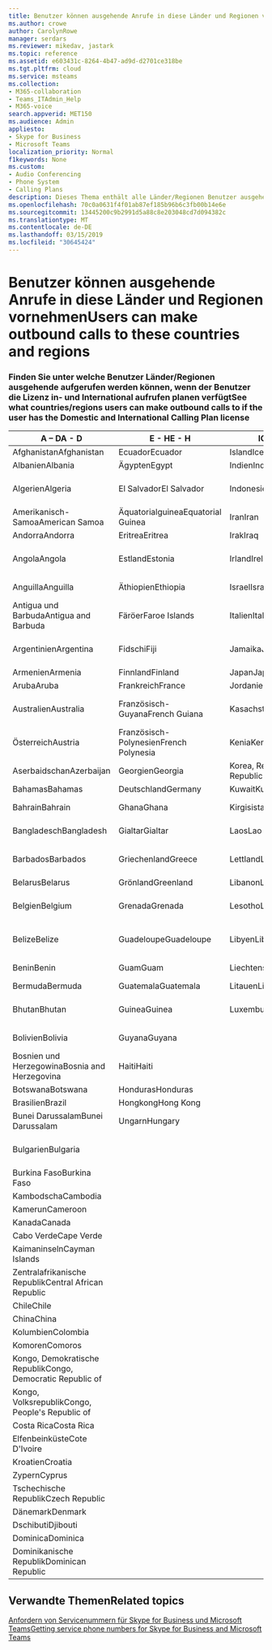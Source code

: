 ```yaml
---
title: Benutzer können ausgehende Anrufe in diese Länder und Regionen vornehmen
ms.author: crowe
author: CarolynRowe
manager: serdars
ms.reviewer: mikedav, jastark
ms.topic: reference
ms.assetid: e603431c-8264-4b47-ad9d-d2701ce318be
ms.tgt.pltfrm: cloud
ms.service: msteams
ms.collection:
- M365-collaboration
- Teams_ITAdmin_Help
- M365-voice
search.appverid: MET150
ms.audience: Admin
appliesto:
- Skype for Business
- Microsoft Teams
localization_priority: Normal
f1keywords: None
ms.custom:
- Audio Conferencing
- Phone System
- Calling Plans
description: Dieses Thema enthält alle Länder/Regionen Benutzer ausgehende Anrufe an tätigen können, wenn sie einen Aufruf von Plan verfügen.
ms.openlocfilehash: 70c0a0631f4f01ab87ef185b96b6c3fb00b14e6e
ms.sourcegitcommit: 13445200c9b2991d5a88c8e203048cd7d094382c
ms.translationtype: MT
ms.contentlocale: de-DE
ms.lasthandoff: 03/15/2019
ms.locfileid: "30645424"
---
```

# <a name="users-can-make-outbound-calls-to-these-countries-and-regions"></a><span data-ttu-id="f7857-103">Benutzer können ausgehende Anrufe in diese Länder und Regionen vornehmen</span><span class="sxs-lookup"><span data-stu-id="f7857-103">Users can make outbound calls to these countries and regions</span></span>

### <a name="see-what-countriesregions-users-can-make-outbound-calls-to-if-the-user-has-the-domestic-and-international-calling-plan-license"></a><span data-ttu-id="f7857-104">Finden Sie unter welche Benutzer Länder/Regionen ausgehende aufgerufen werden können, wenn der Benutzer die Lizenz in- und International aufrufen planen verfügt</span><span class="sxs-lookup"><span data-stu-id="f7857-104">See what countries/regions users can make outbound calls to if the user has the Domestic and International Calling Plan license</span></span>

|<span data-ttu-id="f7857-105">**A – D**</span><span class="sxs-lookup"><span data-stu-id="f7857-105">**A - D**</span></span>| <span data-ttu-id="f7857-106">**E - H**</span><span class="sxs-lookup"><span data-stu-id="f7857-106">**E - H**</span></span>|<span data-ttu-id="f7857-107">**ICH - L**</span><span class="sxs-lookup"><span data-stu-id="f7857-107">**I - L**</span></span>|<span data-ttu-id="f7857-108">**M - O**</span><span class="sxs-lookup"><span data-stu-id="f7857-108">**M - O**</span></span>|<span data-ttu-id="f7857-109">**P - S**</span><span class="sxs-lookup"><span data-stu-id="f7857-109">**P - S**</span></span>|<span data-ttu-id="f7857-110">**T - Z**</span><span class="sxs-lookup"><span data-stu-id="f7857-110">**T - Z**</span></span>|
---|---|---|---|---|---|
|<span data-ttu-id="f7857-111">Afghanistan</span><span class="sxs-lookup"><span data-stu-id="f7857-111">Afghanistan</span></span>|<span data-ttu-id="f7857-112">Ecuador</span><span class="sxs-lookup"><span data-stu-id="f7857-112">Ecuador</span></span> |<span data-ttu-id="f7857-113">Island</span><span class="sxs-lookup"><span data-stu-id="f7857-113">Iceland</span></span> |<span data-ttu-id="f7857-114">Macau</span><span class="sxs-lookup"><span data-stu-id="f7857-114">Macau</span></span> |<span data-ttu-id="f7857-115">Pakistan</span><span class="sxs-lookup"><span data-stu-id="f7857-115">Pakistan</span></span> |<span data-ttu-id="f7857-116">Taiwan</span><span class="sxs-lookup"><span data-stu-id="f7857-116">Taiwan</span></span>   |
|<span data-ttu-id="f7857-117">Albanien</span><span class="sxs-lookup"><span data-stu-id="f7857-117">Albania</span></span>|<span data-ttu-id="f7857-118">Ägypten</span><span class="sxs-lookup"><span data-stu-id="f7857-118">Egypt</span></span> |<span data-ttu-id="f7857-119">Indien</span><span class="sxs-lookup"><span data-stu-id="f7857-119">India</span></span> |<span data-ttu-id="f7857-120">Mazedonien</span><span class="sxs-lookup"><span data-stu-id="f7857-120">Macedonia</span></span> |<span data-ttu-id="f7857-121">Palau</span><span class="sxs-lookup"><span data-stu-id="f7857-121">Palau</span></span> |<span data-ttu-id="f7857-122">Tadschikistan</span><span class="sxs-lookup"><span data-stu-id="f7857-122">Tajikistan</span></span>   |
|<span data-ttu-id="f7857-123">Algerien</span><span class="sxs-lookup"><span data-stu-id="f7857-123">Algeria</span></span>|<span data-ttu-id="f7857-124">El Salvador</span><span class="sxs-lookup"><span data-stu-id="f7857-124">El Salvador</span></span> |<span data-ttu-id="f7857-125">Indonesien</span><span class="sxs-lookup"><span data-stu-id="f7857-125">Indonesia</span></span> |<span data-ttu-id="f7857-126">Malawi</span><span class="sxs-lookup"><span data-stu-id="f7857-126">Malawi</span></span> |<span data-ttu-id="f7857-127">Palästinensische Autonomiebehörde</span><span class="sxs-lookup"><span data-stu-id="f7857-127">Palestinian Authority</span></span> |<span data-ttu-id="f7857-128">Tansania, Vereinigte Republik</span><span class="sxs-lookup"><span data-stu-id="f7857-128">Tanzania, United Republic of</span></span>  |
|<span data-ttu-id="f7857-129">Amerikanisch-Samoa</span><span class="sxs-lookup"><span data-stu-id="f7857-129">American Samoa</span></span>|<span data-ttu-id="f7857-130">Äquatorialguinea</span><span class="sxs-lookup"><span data-stu-id="f7857-130">Equatorial Guinea</span></span> |<span data-ttu-id="f7857-131">Iran</span><span class="sxs-lookup"><span data-stu-id="f7857-131">Iran</span></span> |<span data-ttu-id="f7857-132">Malaysia</span><span class="sxs-lookup"><span data-stu-id="f7857-132">Malaysia</span></span> |<span data-ttu-id="f7857-133">Panama</span><span class="sxs-lookup"><span data-stu-id="f7857-133">Panama</span></span> | <span data-ttu-id="f7857-134">Thailand</span><span class="sxs-lookup"><span data-stu-id="f7857-134">Thailand</span></span>   |
|<span data-ttu-id="f7857-135">Andorra</span><span class="sxs-lookup"><span data-stu-id="f7857-135">Andorra</span></span> |<span data-ttu-id="f7857-136">Eritrea</span><span class="sxs-lookup"><span data-stu-id="f7857-136">Eritrea</span></span> |<span data-ttu-id="f7857-137">Irak</span><span class="sxs-lookup"><span data-stu-id="f7857-137">Iraq</span></span> |<span data-ttu-id="f7857-138">Mali</span><span class="sxs-lookup"><span data-stu-id="f7857-138">Mali</span></span> |<span data-ttu-id="f7857-139">Paraguay</span><span class="sxs-lookup"><span data-stu-id="f7857-139">Paraguay</span></span> |<span data-ttu-id="f7857-140">Togo</span><span class="sxs-lookup"><span data-stu-id="f7857-140">Togo</span></span>   |
|<span data-ttu-id="f7857-141">Angola</span><span class="sxs-lookup"><span data-stu-id="f7857-141">Angola</span></span> |<span data-ttu-id="f7857-142">Estland</span><span class="sxs-lookup"><span data-stu-id="f7857-142">Estonia</span></span> |<span data-ttu-id="f7857-143">Irland</span><span class="sxs-lookup"><span data-stu-id="f7857-143">Ireland</span></span> |<span data-ttu-id="f7857-144">Malta</span><span class="sxs-lookup"><span data-stu-id="f7857-144">Malta</span></span> |<span data-ttu-id="f7857-145">Peru</span><span class="sxs-lookup"><span data-stu-id="f7857-145">Peru</span></span> | <span data-ttu-id="f7857-146">Trinidad und Tobago</span><span class="sxs-lookup"><span data-stu-id="f7857-146">Trinidad and Tobago</span></span>  |
|<span data-ttu-id="f7857-147">Anguilla</span><span class="sxs-lookup"><span data-stu-id="f7857-147">Anguilla</span></span> |<span data-ttu-id="f7857-148">Äthiopien</span><span class="sxs-lookup"><span data-stu-id="f7857-148">Ethiopia</span></span> |<span data-ttu-id="f7857-149">Israel</span><span class="sxs-lookup"><span data-stu-id="f7857-149">Israel</span></span> |<span data-ttu-id="f7857-150">Marshall-Inseln</span><span class="sxs-lookup"><span data-stu-id="f7857-150">Marshall Islands</span></span> | <span data-ttu-id="f7857-151">Philippinen</span><span class="sxs-lookup"><span data-stu-id="f7857-151">Philippines</span></span> | <span data-ttu-id="f7857-152">Türkei</span><span class="sxs-lookup"><span data-stu-id="f7857-152">Turkey</span></span> |
|<span data-ttu-id="f7857-153">Antigua und Barbuda</span><span class="sxs-lookup"><span data-stu-id="f7857-153">Antigua and Barbuda</span></span> | <span data-ttu-id="f7857-154">Färöer</span><span class="sxs-lookup"><span data-stu-id="f7857-154">Faroe Islands</span></span> |<span data-ttu-id="f7857-155">Italien</span><span class="sxs-lookup"><span data-stu-id="f7857-155">Italy</span></span> |<span data-ttu-id="f7857-156">Martinique</span><span class="sxs-lookup"><span data-stu-id="f7857-156">Martinique</span></span> |<span data-ttu-id="f7857-157">Polen</span><span class="sxs-lookup"><span data-stu-id="f7857-157">Poland</span></span> |<span data-ttu-id="f7857-158">Turkmenistan</span><span class="sxs-lookup"><span data-stu-id="f7857-158">Turkmenistan</span></span> |
|<span data-ttu-id="f7857-159">Argentinien</span><span class="sxs-lookup"><span data-stu-id="f7857-159">Argentina</span></span>|<span data-ttu-id="f7857-160">Fidschi</span><span class="sxs-lookup"><span data-stu-id="f7857-160">Fiji</span></span> |<span data-ttu-id="f7857-161">Jamaika</span><span class="sxs-lookup"><span data-stu-id="f7857-161">Jamaica</span></span> |<span data-ttu-id="f7857-162">Mauritius</span><span class="sxs-lookup"><span data-stu-id="f7857-162">Mauritius</span></span> |<span data-ttu-id="f7857-163">Portugal</span><span class="sxs-lookup"><span data-stu-id="f7857-163">Portugal</span></span> |<span data-ttu-id="f7857-164">Turks- und Caicosinseln</span><span class="sxs-lookup"><span data-stu-id="f7857-164">Turks and Caicos</span></span>   |
|<span data-ttu-id="f7857-165">Armenien</span><span class="sxs-lookup"><span data-stu-id="f7857-165">Armenia</span></span> |<span data-ttu-id="f7857-166">Finnland</span><span class="sxs-lookup"><span data-stu-id="f7857-166">Finland</span></span> |<span data-ttu-id="f7857-167">Japan</span><span class="sxs-lookup"><span data-stu-id="f7857-167">Japan</span></span> |<span data-ttu-id="f7857-168">Mayotte</span><span class="sxs-lookup"><span data-stu-id="f7857-168">Mayotte</span></span> | <span data-ttu-id="f7857-169">Puerto Rico</span><span class="sxs-lookup"><span data-stu-id="f7857-169">Puerto Rico</span></span> |<span data-ttu-id="f7857-170">Uganda</span><span class="sxs-lookup"><span data-stu-id="f7857-170">Uganda</span></span>  |
|<span data-ttu-id="f7857-171">Aruba</span><span class="sxs-lookup"><span data-stu-id="f7857-171">Aruba</span></span> |<span data-ttu-id="f7857-172">Frankreich</span><span class="sxs-lookup"><span data-stu-id="f7857-172">France</span></span> |<span data-ttu-id="f7857-173">Jordanien</span><span class="sxs-lookup"><span data-stu-id="f7857-173">Jordan</span></span> |<span data-ttu-id="f7857-174">Mexiko</span><span class="sxs-lookup"><span data-stu-id="f7857-174">Mexico</span></span> |<span data-ttu-id="f7857-175">Katar</span><span class="sxs-lookup"><span data-stu-id="f7857-175">Qatar</span></span> | <span data-ttu-id="f7857-176">Ukraine</span><span class="sxs-lookup"><span data-stu-id="f7857-176">Ukraine</span></span>   |
|<span data-ttu-id="f7857-177">Australien</span><span class="sxs-lookup"><span data-stu-id="f7857-177">Australia</span></span> |<span data-ttu-id="f7857-178">Französisch-Guyana</span><span class="sxs-lookup"><span data-stu-id="f7857-178">French Guiana</span></span> |<span data-ttu-id="f7857-179">Kasachstan</span><span class="sxs-lookup"><span data-stu-id="f7857-179">Kazakhstan</span></span> |<span data-ttu-id="f7857-180">Mikronesien</span><span class="sxs-lookup"><span data-stu-id="f7857-180">Micronesia</span></span> |<span data-ttu-id="f7857-181">Réunion</span><span class="sxs-lookup"><span data-stu-id="f7857-181">Reunion</span></span> |<span data-ttu-id="f7857-182">Vereinigte Arabische Emirate (VAE)</span><span class="sxs-lookup"><span data-stu-id="f7857-182">United Arab Emirates (U.A.E)</span></span>  |
|<span data-ttu-id="f7857-183">Österreich</span><span class="sxs-lookup"><span data-stu-id="f7857-183">Austria</span></span> |<span data-ttu-id="f7857-184">Französisch-Polynesien</span><span class="sxs-lookup"><span data-stu-id="f7857-184">French Polynesia</span></span> |<span data-ttu-id="f7857-185">Kenia</span><span class="sxs-lookup"><span data-stu-id="f7857-185">Kenya</span></span> |<span data-ttu-id="f7857-186">Moldau, Republik</span><span class="sxs-lookup"><span data-stu-id="f7857-186">Moldova, Republic of</span></span> |<span data-ttu-id="f7857-187">Rumänien</span><span class="sxs-lookup"><span data-stu-id="f7857-187">Romania</span></span> |<span data-ttu-id="f7857-188">Vereinigtes Königreich (UK)</span><span class="sxs-lookup"><span data-stu-id="f7857-188">United Kingdom (U.K.)</span></span> |
|<span data-ttu-id="f7857-189">Aserbaidschan</span><span class="sxs-lookup"><span data-stu-id="f7857-189">Azerbaijan</span></span> |<span data-ttu-id="f7857-190">Georgien</span><span class="sxs-lookup"><span data-stu-id="f7857-190">Georgia</span></span> |<span data-ttu-id="f7857-191">Korea, Republik</span><span class="sxs-lookup"><span data-stu-id="f7857-191">Korea, Republic of</span></span> |<span data-ttu-id="f7857-192">Monaco</span><span class="sxs-lookup"><span data-stu-id="f7857-192">Monaco</span></span> | <span data-ttu-id="f7857-193">Russische Föderation</span><span class="sxs-lookup"><span data-stu-id="f7857-193">Russian Federation</span></span> |<span data-ttu-id="f7857-194">USA</span><span class="sxs-lookup"><span data-stu-id="f7857-194">United States (U.S.)</span></span>  |
|<span data-ttu-id="f7857-195">Bahamas</span><span class="sxs-lookup"><span data-stu-id="f7857-195">Bahamas</span></span> |<span data-ttu-id="f7857-196">Deutschland</span><span class="sxs-lookup"><span data-stu-id="f7857-196">Germany</span></span> |<span data-ttu-id="f7857-197">Kuwait</span><span class="sxs-lookup"><span data-stu-id="f7857-197">Kuwait</span></span> |<span data-ttu-id="f7857-198">Mongolei</span><span class="sxs-lookup"><span data-stu-id="f7857-198">Mongolia</span></span> |<span data-ttu-id="f7857-199">Ruanda</span><span class="sxs-lookup"><span data-stu-id="f7857-199">Rwanda</span></span> | <span data-ttu-id="f7857-200">Uruguay</span><span class="sxs-lookup"><span data-stu-id="f7857-200">Uruguay</span></span> |
|<span data-ttu-id="f7857-201">Bahrain</span><span class="sxs-lookup"><span data-stu-id="f7857-201">Bahrain</span></span> |<span data-ttu-id="f7857-202">Ghana</span><span class="sxs-lookup"><span data-stu-id="f7857-202">Ghana</span></span> |<span data-ttu-id="f7857-203">Kirgisistan</span><span class="sxs-lookup"><span data-stu-id="f7857-203">Kyrgyzstan</span></span> |<span data-ttu-id="f7857-204">Montenegro</span><span class="sxs-lookup"><span data-stu-id="f7857-204">Montenegro</span></span> | <span data-ttu-id="f7857-205">St. Kitts und Nevis</span><span class="sxs-lookup"><span data-stu-id="f7857-205">Saint Kitts and Nevis</span></span> |<span data-ttu-id="f7857-206">Usbekistan</span><span class="sxs-lookup"><span data-stu-id="f7857-206">Uzbekistan</span></span>  |
|<span data-ttu-id="f7857-207">Bangladesch</span><span class="sxs-lookup"><span data-stu-id="f7857-207">Bangladesh</span></span> |<span data-ttu-id="f7857-208">Gialtar</span><span class="sxs-lookup"><span data-stu-id="f7857-208">Gialtar</span></span> |<span data-ttu-id="f7857-209">Laos</span><span class="sxs-lookup"><span data-stu-id="f7857-209">Lao</span></span> |<span data-ttu-id="f7857-210">Montserrat</span><span class="sxs-lookup"><span data-stu-id="f7857-210">Montserrat</span></span> | <span data-ttu-id="f7857-211">St. Lucia</span><span class="sxs-lookup"><span data-stu-id="f7857-211">Saint Lucia</span></span> |<span data-ttu-id="f7857-212">Staat Vatikanstadt</span><span class="sxs-lookup"><span data-stu-id="f7857-212">Vatican City State</span></span>  |
|<span data-ttu-id="f7857-213">Barbados</span><span class="sxs-lookup"><span data-stu-id="f7857-213">Barbados</span></span> |<span data-ttu-id="f7857-214">Griechenland</span><span class="sxs-lookup"><span data-stu-id="f7857-214">Greece</span></span> |<span data-ttu-id="f7857-215">Lettland</span><span class="sxs-lookup"><span data-stu-id="f7857-215">Latvia</span></span> |<span data-ttu-id="f7857-216">Marokko</span><span class="sxs-lookup"><span data-stu-id="f7857-216">Morocco</span></span> |<span data-ttu-id="f7857-217">St. Vicent und die Grenadinen</span><span class="sxs-lookup"><span data-stu-id="f7857-217">Saint Vincent and the Grenadines</span></span> |<span data-ttu-id="f7857-218">Venezuela</span><span class="sxs-lookup"><span data-stu-id="f7857-218">Venezuela</span></span>   |
|<span data-ttu-id="f7857-219">Belarus</span><span class="sxs-lookup"><span data-stu-id="f7857-219">Belarus</span></span> |<span data-ttu-id="f7857-220">Grönland</span><span class="sxs-lookup"><span data-stu-id="f7857-220">Greenland</span></span> |<span data-ttu-id="f7857-221">Libanon</span><span class="sxs-lookup"><span data-stu-id="f7857-221">Lebanon</span></span> |<span data-ttu-id="f7857-222">Mosambik</span><span class="sxs-lookup"><span data-stu-id="f7857-222">Mozambique</span></span> | <span data-ttu-id="f7857-223">San Marino</span><span class="sxs-lookup"><span data-stu-id="f7857-223">San Marino</span></span> |<span data-ttu-id="f7857-224">Vietnam</span><span class="sxs-lookup"><span data-stu-id="f7857-224">Viet Nam</span></span>  |
|<span data-ttu-id="f7857-225">Belgien</span><span class="sxs-lookup"><span data-stu-id="f7857-225">Belgium</span></span> |<span data-ttu-id="f7857-226">Grenada</span><span class="sxs-lookup"><span data-stu-id="f7857-226">Grenada</span></span> |<span data-ttu-id="f7857-227">Lesotho</span><span class="sxs-lookup"><span data-stu-id="f7857-227">Lesotho</span></span> |<span data-ttu-id="f7857-228">Myanmar</span><span class="sxs-lookup"><span data-stu-id="f7857-228">Myanmar</span></span> | <span data-ttu-id="f7857-229">Saudi Arabia (المملكة العربية السعودية)</span><span class="sxs-lookup"><span data-stu-id="f7857-229">Saudi Arabia</span></span> | <span data-ttu-id="f7857-230">Jungerninseln (Britisch)</span><span class="sxs-lookup"><span data-stu-id="f7857-230">Virgin Islands (British)</span></span> |
|<span data-ttu-id="f7857-231">Belize</span><span class="sxs-lookup"><span data-stu-id="f7857-231">Belize</span></span> |<span data-ttu-id="f7857-232">Guadeloupe</span><span class="sxs-lookup"><span data-stu-id="f7857-232">Guadeloupe</span></span> |<span data-ttu-id="f7857-233">Libyen</span><span class="sxs-lookup"><span data-stu-id="f7857-233">Libya</span></span> |<span data-ttu-id="f7857-234">Namibia</span><span class="sxs-lookup"><span data-stu-id="f7857-234">Namibia</span></span> |<span data-ttu-id="f7857-235">Senegal</span><span class="sxs-lookup"><span data-stu-id="f7857-235">Senegal</span></span> | <span data-ttu-id="f7857-236">Jungerninseln (Amerikanisch)</span><span class="sxs-lookup"><span data-stu-id="f7857-236">Virgin Islands (U.S.)</span></span>  |
|<span data-ttu-id="f7857-237">Benin</span><span class="sxs-lookup"><span data-stu-id="f7857-237">Benin</span></span> |<span data-ttu-id="f7857-238">Guam</span><span class="sxs-lookup"><span data-stu-id="f7857-238">Guam</span></span> |<span data-ttu-id="f7857-239">Liechtenstein</span><span class="sxs-lookup"><span data-stu-id="f7857-239">Liechtenstein</span></span> |<span data-ttu-id="f7857-240">Nepal</span><span class="sxs-lookup"><span data-stu-id="f7857-240">Nepal</span></span> | <span data-ttu-id="f7857-241">Serbien</span><span class="sxs-lookup"><span data-stu-id="f7857-241">Serbia</span></span> | <span data-ttu-id="f7857-242">Wallis und Futuna</span><span class="sxs-lookup"><span data-stu-id="f7857-242">Wallis and Futuna Islands</span></span>  |
|<span data-ttu-id="f7857-243">Bermuda</span><span class="sxs-lookup"><span data-stu-id="f7857-243">Bermuda</span></span> |<span data-ttu-id="f7857-244">Guatemala</span><span class="sxs-lookup"><span data-stu-id="f7857-244">Guatemala</span></span> |<span data-ttu-id="f7857-245">Litauen</span><span class="sxs-lookup"><span data-stu-id="f7857-245">Lithuania</span></span> |<span data-ttu-id="f7857-246">Niederlande</span><span class="sxs-lookup"><span data-stu-id="f7857-246">Netherlands</span></span> |<span data-ttu-id="f7857-247">Singapur</span><span class="sxs-lookup"><span data-stu-id="f7857-247">Singapore</span></span> |<span data-ttu-id="f7857-248">Jemen</span><span class="sxs-lookup"><span data-stu-id="f7857-248">Yemen</span></span> |
|<span data-ttu-id="f7857-249">Bhutan</span><span class="sxs-lookup"><span data-stu-id="f7857-249">Bhutan</span></span> |<span data-ttu-id="f7857-250">Guinea</span><span class="sxs-lookup"><span data-stu-id="f7857-250">Guinea</span></span> |<span data-ttu-id="f7857-251">Luxemburg</span><span class="sxs-lookup"><span data-stu-id="f7857-251">Luxembourg</span></span> |<span data-ttu-id="f7857-252">Niederländische Antillen</span><span class="sxs-lookup"><span data-stu-id="f7857-252">Netherlands Antilles</span></span> |<span data-ttu-id="f7857-253">Slowakei</span><span class="sxs-lookup"><span data-stu-id="f7857-253">Slovakia</span></span> |<span data-ttu-id="f7857-254">Sambia</span><span class="sxs-lookup"><span data-stu-id="f7857-254">Zambia</span></span>  |
|<span data-ttu-id="f7857-255">Bolivien</span><span class="sxs-lookup"><span data-stu-id="f7857-255">Bolivia</span></span> |<span data-ttu-id="f7857-256">Guyana</span><span class="sxs-lookup"><span data-stu-id="f7857-256">Guyana</span></span>| |<span data-ttu-id="f7857-257">Neukaledonien</span><span class="sxs-lookup"><span data-stu-id="f7857-257">New Caledonia</span></span> |<span data-ttu-id="f7857-258">Slowenien</span><span class="sxs-lookup"><span data-stu-id="f7857-258">Slovenia</span></span> |<span data-ttu-id="f7857-259">Simbabwe</span><span class="sxs-lookup"><span data-stu-id="f7857-259">Zimbabwe</span></span> |
|<span data-ttu-id="f7857-260">Bosnien und Herzegowina</span><span class="sxs-lookup"><span data-stu-id="f7857-260">Bosnia and Herzegovina</span></span> |<span data-ttu-id="f7857-261">Haiti</span><span class="sxs-lookup"><span data-stu-id="f7857-261">Haiti</span></span> ||<span data-ttu-id="f7857-262">Neuseeland</span><span class="sxs-lookup"><span data-stu-id="f7857-262">New Zealand</span></span> |<span data-ttu-id="f7857-263">Südafrika</span><span class="sxs-lookup"><span data-stu-id="f7857-263">South Africa</span></span> | 
|<span data-ttu-id="f7857-264">Botswana</span><span class="sxs-lookup"><span data-stu-id="f7857-264">Botswana</span></span> |<span data-ttu-id="f7857-265">Honduras</span><span class="sxs-lookup"><span data-stu-id="f7857-265">Honduras</span></span> ||<span data-ttu-id="f7857-266">Nicaragua</span><span class="sxs-lookup"><span data-stu-id="f7857-266">Nicaragua</span></span> |<span data-ttu-id="f7857-267">South Sudan</span><span class="sxs-lookup"><span data-stu-id="f7857-267">South Sudan</span></span> |
|<span data-ttu-id="f7857-268">Brasilien</span><span class="sxs-lookup"><span data-stu-id="f7857-268">Brazil</span></span> |<span data-ttu-id="f7857-269">Hongkong</span><span class="sxs-lookup"><span data-stu-id="f7857-269">Hong Kong</span></span> ||<span data-ttu-id="f7857-270">Niger</span><span class="sxs-lookup"><span data-stu-id="f7857-270">Niger</span></span> |<span data-ttu-id="f7857-271">Spanien</span><span class="sxs-lookup"><span data-stu-id="f7857-271">Spain</span></span> | 
|<span data-ttu-id="f7857-272">Bunei Darussalam</span><span class="sxs-lookup"><span data-stu-id="f7857-272">Bunei Darussalam</span></span> |<span data-ttu-id="f7857-273">Ungarn</span><span class="sxs-lookup"><span data-stu-id="f7857-273">Hungary</span></span> ||<span data-ttu-id="f7857-274">Nigeria</span><span class="sxs-lookup"><span data-stu-id="f7857-274">Nigeria</span></span> |<span data-ttu-id="f7857-275">Sri Lanka</span><span class="sxs-lookup"><span data-stu-id="f7857-275">Sri Lanka</span></span> | 
|<span data-ttu-id="f7857-276">Bulgarien</span><span class="sxs-lookup"><span data-stu-id="f7857-276">Bulgaria</span></span> |||<span data-ttu-id="f7857-277">Nördliche Marianen</span><span class="sxs-lookup"><span data-stu-id="f7857-277">Northern Mariana Islands</span></span> |<span data-ttu-id="f7857-278">Saint-Pierre und Miquelon</span><span class="sxs-lookup"><span data-stu-id="f7857-278">St. Pierre and Miquelon</span></span> |
|<span data-ttu-id="f7857-279">Burkina Faso</span><span class="sxs-lookup"><span data-stu-id="f7857-279">Burkina Faso</span></span> |||<span data-ttu-id="f7857-280">Norwegen</span><span class="sxs-lookup"><span data-stu-id="f7857-280">Norway</span></span> |<span data-ttu-id="f7857-281">Sudan</span><span class="sxs-lookup"><span data-stu-id="f7857-281">Sudan</span></span> |
|<span data-ttu-id="f7857-282">Kambodscha</span><span class="sxs-lookup"><span data-stu-id="f7857-282">Cambodia</span></span> |||<span data-ttu-id="f7857-283">Oman</span><span class="sxs-lookup"><span data-stu-id="f7857-283">Oman</span></span> |<span data-ttu-id="f7857-284">Surinam</span><span class="sxs-lookup"><span data-stu-id="f7857-284">Suriname</span></span> | 
|<span data-ttu-id="f7857-285">Kamerun</span><span class="sxs-lookup"><span data-stu-id="f7857-285">Cameroon</span></span> ||||<span data-ttu-id="f7857-286">Swasiland</span><span class="sxs-lookup"><span data-stu-id="f7857-286">Swaziland</span></span> |
|<span data-ttu-id="f7857-287">Kanada</span><span class="sxs-lookup"><span data-stu-id="f7857-287">Canada</span></span> ||||<span data-ttu-id="f7857-288">Schweden</span><span class="sxs-lookup"><span data-stu-id="f7857-288">Sweden</span></span> | 
|<span data-ttu-id="f7857-289">Cabo Verde</span><span class="sxs-lookup"><span data-stu-id="f7857-289">Cape Verde</span></span> ||||<span data-ttu-id="f7857-290">Schweiz</span><span class="sxs-lookup"><span data-stu-id="f7857-290">Switzerland</span></span> |
|<span data-ttu-id="f7857-291">Kaimaninseln</span><span class="sxs-lookup"><span data-stu-id="f7857-291">Cayman Islands</span></span> ||||<span data-ttu-id="f7857-292">Syrische Arabische Republik</span><span class="sxs-lookup"><span data-stu-id="f7857-292">Syrian Arab Republic</span></span> |
|<span data-ttu-id="f7857-293">Zentralafrikanische Republik</span><span class="sxs-lookup"><span data-stu-id="f7857-293">Central African Republic</span></span> |
|<span data-ttu-id="f7857-294">Chile</span><span class="sxs-lookup"><span data-stu-id="f7857-294">Chile</span></span> |
|<span data-ttu-id="f7857-295">China</span><span class="sxs-lookup"><span data-stu-id="f7857-295">China</span></span> |
|<span data-ttu-id="f7857-296">Kolumbien</span><span class="sxs-lookup"><span data-stu-id="f7857-296">Colombia</span></span> |
|<span data-ttu-id="f7857-297">Komoren</span><span class="sxs-lookup"><span data-stu-id="f7857-297">Comoros</span></span> |
|<span data-ttu-id="f7857-298">Kongo, Demokratische Republik</span><span class="sxs-lookup"><span data-stu-id="f7857-298">Congo, Democratic Republic of</span></span> |
|<span data-ttu-id="f7857-299">Kongo, Volksrepublik</span><span class="sxs-lookup"><span data-stu-id="f7857-299">Congo, People's Republic of</span></span> |
|<span data-ttu-id="f7857-300">Costa Rica</span><span class="sxs-lookup"><span data-stu-id="f7857-300">Costa Rica</span></span> |
|<span data-ttu-id="f7857-301">Elfenbeinküste</span><span class="sxs-lookup"><span data-stu-id="f7857-301">Cote D'Ivoire</span></span> |
|<span data-ttu-id="f7857-302">Kroatien</span><span class="sxs-lookup"><span data-stu-id="f7857-302">Croatia</span></span> |
|<span data-ttu-id="f7857-303">Zypern</span><span class="sxs-lookup"><span data-stu-id="f7857-303">Cyprus</span></span> |
|<span data-ttu-id="f7857-304">Tschechische Republik</span><span class="sxs-lookup"><span data-stu-id="f7857-304">Czech Republic</span></span> |
|<span data-ttu-id="f7857-305">Dänemark</span><span class="sxs-lookup"><span data-stu-id="f7857-305">Denmark</span></span> |
|<span data-ttu-id="f7857-306">Dschibuti</span><span class="sxs-lookup"><span data-stu-id="f7857-306">Djibouti</span></span> |
|<span data-ttu-id="f7857-307">Dominica</span><span class="sxs-lookup"><span data-stu-id="f7857-307">Dominica</span></span> |
|<span data-ttu-id="f7857-308">Dominikanische Republik</span><span class="sxs-lookup"><span data-stu-id="f7857-308">Dominican Republic</span></span> |

## <a name="related-topics"></a><span data-ttu-id="f7857-309">Verwandte Themen</span><span class="sxs-lookup"><span data-stu-id="f7857-309">Related topics</span></span>

[<span data-ttu-id="f7857-310">Anfordern von Servicenummern für Skype for Business und Microsoft Teams</span><span class="sxs-lookup"><span data-stu-id="f7857-310">Getting service phone numbers for Skype for Business and Microsoft Teams</span></span>](/SkypeForBusiness/what-is-phone-system-in-office-365/getting-service-phone-numbers)

  
 
